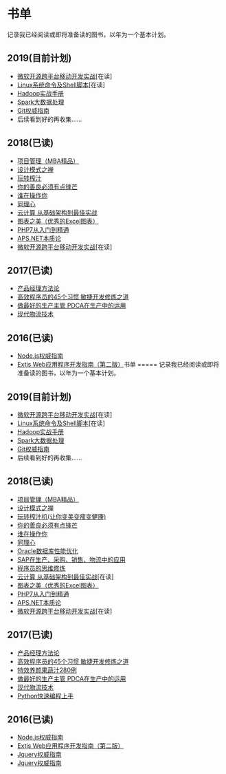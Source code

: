 书单
=====
记录我已经阅读或即将准备读的图书，以年为一个基本计划。


2019(目前计划)
-----
* [微软开源跨平台移动开发实战](http://m.zhangyue.com/readbook/11495431/1?p2=116298&share=1)[在读] <br/>
* [Linux系统命令及Shell脚本](http://m.zhangyue.com/readbook/10857128/1?p2=116298&share=1)[在读]<br/>
* [Hadoop实战手册](http://m.zhangyue.com/readbook/10913013/1?p2=116298&share=1)<br/>
* [Spark大数据处理](http://m.zhangyue.com/readbook/10860908/1?p2=116298&share=1)
* [Git权威指南](http://m.zhangyue.com/readbook/10164184/1?p2=116298&share=1)<br/>
* 后续看到好的再收集......<br/>


2018(已读)
------
* [项目管理（MBA精品）](http://m.zhangyue.com/readbook/10863394/1?p2=116298&share=1) <br/>
* [设计模式之禅](
http://m.zhangyue.com/readbook/10164381/1?p2=116298&share=1) <br/>
* [玩转榨汁](http://m.zhangyue.com/readbook/11518020/1?p2=116298&share=1 ) <br/>
* [你的善良必须有点锋芒](http://m.zhangyue.com/readbook/11484754/1?p2=116298&share=1)<br/>
* [谁在操作你](http://m.zhangyue.com/readbook/11276659/1?p2=116298&share=1)
* [同理心](http://m.zhangyue.com/readbook/11596614/1?p2=116298&share=1) <br/>
* [云计算 从基础架构到最佳实战](
http://m.zhangyue.com/readbook/11085625/1?p2=116298&share=1) <br/>
* [图表之美（优秀的Excel图表）](
http://m.zhangyue.com/readbook/10164106/1?p2=116298&share=1) <br/>
* [PHP7从入门到精通](
http://m.zhangyue.com/readbook/11491807/1?p2=116298&share=1) <br/>
* [APS.NET本质论](https://ah2.zhangyue.com/zybook4/iphone/u/p/api.php?Act=weixin&bid=10164248&shareusr=i909933679&p2=116298&p3=17120003&fid=41&uique=264892795) <br/>
* [微软开源跨平台移动开发实战](http://m.zhangyue.com/readbook/11495431/1?p2=116298&share=1)[在读] <br/>


2017(已读)
------
* [产品经理方法论](http://m.zhangyue.com/readbook/11041484/1?p2=116298&share=1)<br/>
* [高效程序员的45个习惯 敏捷开发修炼之道](http://m.zhangyue.com/readbook/10853013/1?p2=116298&share=1) <br/>
* [做最好的生产主管 PDCA在生产中的运用](
http://m.zhangyue.com/readbook/10958750/1?p2=116298&share=1)<br/>
* [现代物流技术](
http://m.zhangyue.com/readbook/10182543/1?p2=116298&share=1) <br/>


2016(已读)
------
* [Node.js权威指南](https://ah2.zhangyue.com/zybook4/iphone/u/p/api.php?Act=weixin&bid=10878469&shareusr=i909933679&p2=116298&p3=17120003&fid=41&uique=38144574)
* [Extjs Web应用程序开发指南（第二版）](http://m.zhangyue.com/readbook/10163814/1?p2=116298&share=1)书单
=====
记录我已经阅读或即将准备读的图书，以年为一个基本计划。


2019(目前计划)
------

* [微软开源跨平台移动开发实战](http://m.zhangyue.com/readbook/11495431/1?p2=116298&share=1)[在读] <br/>
* [Linux系统命令及Shell脚本](http://m.zhangyue.com/readbook/10857128/1?p2=116298&share=1)[在读]<br/>
* [Hadoop实战手册](http://m.zhangyue.com/readbook/10913013/1?p2=116298&share=1)<br/>
* [Spark大数据处理](http://m.zhangyue.com/readbook/10860908/1?p2=116298&share=1)<br/>
* [Git权威指南](http://m.zhangyue.com/readbook/10164184/1?p2=116298&share=1)<br/>
* 后续看到好的再收集......<br/>


2018(已读)
------
* [项目管理（MBA精品）](http://m.zhangyue.com/readbook/10863394/1?p2=116298&share=1) <br/>
* [设计模式之禅](
http://m.zhangyue.com/readbook/10164381/1?p2=116298&share=1) <br/>
* [玩转榨汁机(让你变美变瘦变健康)](http://m.zhangyue.com/readbook/11518020/1?p2=116298&share=1 ) <br/>
* [你的善良必须有点锋芒](http://m.zhangyue.com/readbook/11484754/1?p2=116298&share=1)<br/>
* [谁在操作你](http://m.zhangyue.com/readbook/11276659/1?p2=116298&share=1)<br/>
* [同理心](http://m.zhangyue.com/readbook/11596614/1?p2=116298&share=1) <br/>
* [Oracle数据库性能优化](http://m.zhangyue.com/readbook/11027352/1?p2=116298&share=1)<br/>
* [SAP在生产、采购、销售、物流中的应用](http://m.zhangyue.com/readbook/10164522/1?p2=116298&share=1)
* [程序员的思维修炼](http://m.zhangyue.com/readbook/10862808/1?p2=116298&share=1)<br/>
* [云计算 从基础架构到最佳实战](
http://m.zhangyue.com/readbook/11085625/1?p2=116298&share=1)[在读] <br/>
* [图表之美（优秀的Excel图表）](
http://m.zhangyue.com/readbook/10164106/1?p2=116298&share=1) <br/>
* [PHP7从入门到精通](
http://m.zhangyue.com/readbook/11491807/1?p2=116298&share=1) <br/>
* [APS.NET本质论](https://ah2.zhangyue.com/zybook4/iphone/u/p/api.php?Act=weixin&bid=10164248&shareusr=i909933679&p2=116298&p3=17120003&fid=41&uique=264892795) <br/>
* [微软开源跨平台移动开发实战](http://m.zhangyue.com/readbook/11495431/1?p2=116298&share=1)[在读] <br/>


2017(已读)
------
* [产品经理方法论](http://m.zhangyue.com/readbook/11041484/1?p2=116298&share=1)<br/>
* [高效程序员的45个习惯 敏捷开发修炼之道](http://m.zhangyue.com/readbook/10853013/1?p2=116298&share=1) <br/>
* [特效养颜果蔬汁280例](http://m.zhangyue.com/readbook/11194040/1?p2=116298&share=1)<br/>
* [做最好的生产主管 PDCA在生产中的运用](
http://m.zhangyue.com/readbook/10958750/1?p2=116298&share=1)<br/>
* [现代物流技术](
http://m.zhangyue.com/readbook/10182543/1?p2=116298&share=1) <br/>
* [Python快速编程上手](http://m.zhangyue.com/readbook/11235813/1?p2=116298&share=1) <br/>

2016(已读)
------
* [Node.js权威指南](https://ah2.zhangyue.com/zybook4/iphone/u/p/api.php?Act=weixin&bid=10878469&shareusr=i909933679&p2=116298&p3=17120003&fid=41&uique=38144574)
* [Extjs Web应用程序开发指南（第二版）](http://m.zhangyue.com/readbook/10163814/1?p2=116298&share=1)
* [Jquery权威指南](http://m.zhangyue.com/readbook/10163814/1?p2=116298&share=1)
* [Jquery权威指南](http://m.zhangyue.com/readbook/10163814/1?p2=116298&share=1)
